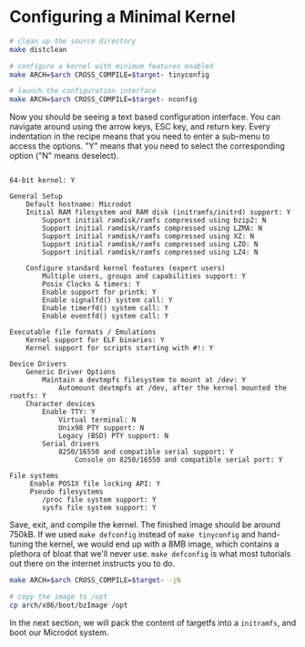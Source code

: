 # Configuring a Minimal Kernel

```bash
# clean up the source directory
make distclean

# configure a kernel with minimum features enabled
make ARCH=$arch CROSS_COMPILE=$target- tinyconfig

# launch the configuration interface
make ARCH=$arch CROSS_COMPILE=$target- nconfig
```

Now you should be seeing a text based configuration interface. You can navigate
around using the arrow keys, ESC key, and return key. Every indentation in the
recipe means that you need to enter a sub-menu to access the options. "Y" means
that you need to select the corresponding option ("N" means deselect).

```

64-bit kernel: Y

General Setup
	Default hostname: Microdot
	Initial RAM filesystem and RAM disk (initramfs/initrd) support: Y
		Support initial ramdisk/ramfs compressed using bzip2: N
		Support initial ramdisk/ramfs compressed using LZMA: N
		Support initial ramdisk/ramfs compressed using XZ: N
		Support initial ramdisk/ramfs compressed using LZO: N
		Support initial ramdisk/ramfs compressed using LZ4: N 

	Configure standard kernel features (expert users)
		Multiple users, groups and capabilities support: Y
		Posix Clocks & timers: Y
		Enable support for printk: Y
		Enable signalfd() system call: Y
		Enable timerfd() system call: Y
		Enable eventfd() system call: Y

Executable file formats / Emulations
	Kernel support for ELF binaries: Y
	Kernel support for scripts starting with #!: Y

Device Drivers
	Generic Driver Options
		Maintain a devtmpfs filesystem to mount at /dev: Y
			Automount devtmpfs at /dev, after the kernel mounted the rootfs: Y
	Character devices
		Enable TTY: Y
			Virtual terminal: N
			Unix98 PTY support: N
			Legacy (BSD) PTY support: N
		Serial drivers
			8250/16550 and compatible serial support: Y
				Console on 8250/16550 and compatible serial port: Y

File systems
	 Enable POSIX file locking API: Y
	 Pseudo filesystems
	 	/proc file system support: Y
	 	sysfs file system support: Y

```

Save, exit, and compile the kernel. The finished image should be around 750kB.
If we used `make defconfig` instead of `make tinyconfig` and hand-tuning the
kernel, we would end up with a 8MB image, which contains a plethora of bloat
that we'll never use. `make defconfig` is what most tutorials out there on the
internet instructs you to do.

```bash
make ARCH=$arch CROSS_COMPILE=$target- -jN

# copy the image to /opt
cp arch/x86/boot/bzImage /opt
```

In the next section, we will pack the content of targetfs into a `initramfs`,
and boot our Microdot system.










